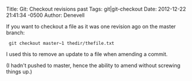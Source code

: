 Title: Git: Checkout revisions past
Tags: git|git-checkout
Date: 2012-12-22 21:41:34 -0500 
Author: Denevell

If you want to checkout a file as it was one revision ago on the master branch:

     git checkout master~1 thedir/thefile.txt

I used this to remove an update to a file when amending a commit.

(I hadn't pushed to master, hence the ability to amend without screwing things up.)
